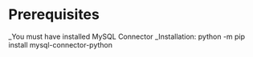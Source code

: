 # Prerequisites
_You must have installed MySQL Connector
_Installation: python -m pip install mysql-connector-python